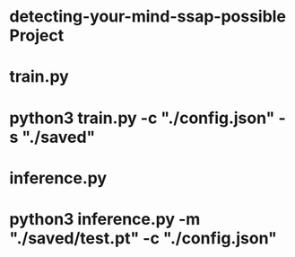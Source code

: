 # detecting-your-mind-ssap-possible Project
# train.py
# python3 train.py -c "./config.json" -s "./saved"
# inference.py
# python3 inference.py -m "./saved/test.pt" -c "./config.json" 
